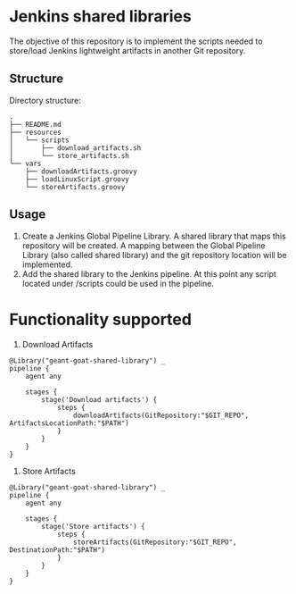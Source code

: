 # Jenkins shared libraries
The objective of this repository is to implement the scripts needed to store/load Jenkins lightweight artifacts in another Git repository.

## Structure

Directory structure: 
```
.
├── README.md
├── resources
│   └── scripts
│       ├── download_artifacts.sh
│       └── store_artifacts.sh
└── vars
    ├── downloadArtifacts.groovy
    ├── loadLinuxScript.groovy
    └── storeArtifacts.groovy
```

## Usage
1. Create a Jenkins Global Pipeline Library. A shared library that maps this repository will be created. A mapping between the Global Pipeline Library (also called shared library) and the git repository location will be implemented.
1. Add the shared library to the Jenkins pipeline. At this point any script located under /scripts could be used in the pipeline.


# Functionality supported
1. Download Artifacts
```
@Library("geant-goat-shared-library") _
pipeline {
    agent any

    stages {
        stage('Download artifacts') {
            steps {
                downloadArtifacts(GitRepository:"$GIT_REPO", ArtifactsLocationPath:"$PATH")
            }
        }
    }
}
```
1. Store Artifacts
```
@Library("geant-goat-shared-library") _
pipeline {
    agent any

    stages {
        stage('Store artifacts') {
            steps {
                storeArtifacts(GitRepository:"$GIT_REPO", DestinationPath:"$PATH")
            }
        }
    }
}
```



